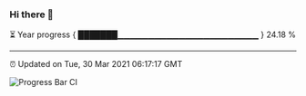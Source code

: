 ### Hi there 👋

⏳ Year progress { ███████▁▁▁▁▁▁▁▁▁▁▁▁▁▁▁▁▁▁▁▁▁▁▁ } 24.18 %

---

⏰ Updated on Tue, 30 Mar 2021 06:17:17 GMT

![Progress Bar CI](https://github.com/liununu/liununu/workflows/Progress%20Bar%20CI/badge.svg)

